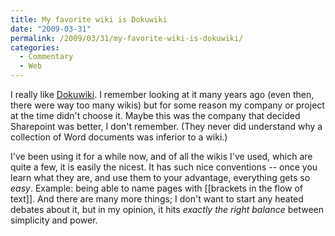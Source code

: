 ```yaml
---
title: My favorite wiki is Dokuwiki
date: "2009-03-31"
permalink: /2009/03/31/my-favorite-wiki-is-dokuwiki/
categories:
  - Commentary
  - Web
---
```

I really like [Dokuwiki][1]. I remember looking at it many years ago (even then, there were way too many wikis) but for some reason my company or project at the time didn't choose it. Maybe this was the company that decided Sharepoint was better, I don't remember. (They never did understand why a collection of Word documents was inferior to a wiki.)

I've been using it for a while now, and of all the wikis I've used, which are quite a few, it is easily the nicest. It has such nice conventions -- once you learn what they are, and use them to your advantage, everything gets so *easy*. Example: being able to name pages with [[brackets in the flow of text]]. And there are many more things; I don't want to start any heated debates about it, but in my opinion, it hits *exactly the right balance* between simplicity and power.

 [1]: http://wiki.splitbrain.org/wiki:dokuwiki
